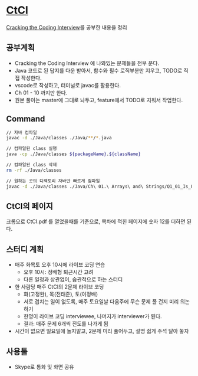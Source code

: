 # [CtCI](https://github.com/careercup/CtCI-6th-Edition)

[Cracking the Coding Interview](http://www.yes24.com/Product/Goods/44305533)를 공부한 내용을 정리

## 공부계획

- Cracking the Coding Interview 에 나와있는 문제들을 전부 푼다.
- Java 코드로 된 답지를 다운 받아서, 함수와 필수 로직부분만 지우고, TODO로 직접 작성한다.
- vscode로 작성하고, 터미널로 javac를 활용한다.
- Ch 01 - 10 까지만 한다.
- 원본 풀이는 master에 그대로 놔두고, feature에서 TODO로 지워서 작업한다.

## Command

```sh
// 자바 컴파일
javac -d ./Java/classes ./Java/**/*.java

// 컴파일된 class 실행
java -cp ./Java/classes ${packageName}.${className}

// 컴파일된 class 삭제
rm -rf ./Java/classes

// 원하는 곳의 디렉토리 자바만 빠르게 컴파일
javac -d ./Java/classes ./Java/Ch\ 01.\ Arrays\ and\ Strings/Q1_01_Is_Unique/*.java
```

## CtCI의 페이지

크롬으로 CtCI.pdf 를 열었을때를 기준으로,
목차에 적힌 페이지에 숫자 12를 더하면 된다.

## 스터디 계획

- 매주 화목토 오후 10시에 라이브 코딩 연습
  - 오후 10시: 정배형 퇴근시간 고려
  - 다른 일정과 상관없이, 습관적으로 하는 스터디
- 한 사람당 매주 CtCI의 2문제 라이브 코딩
  - 화(고정완), 목(전태준), 토(이정배)
  - 서로 겹치는 일이 없도록, 매주 토요일날 다음주에 무슨 문제 풀 건지 미리 의논하기
  - 한명이 라이브 코딩 interviewee, 나머지가 interviewer가 된다.
  - 결과: 매주 문제 6개씩 진도를 나가게 됨
- 시간이 없으면 일요일에 놀지말고, 2문제 미리 풀어두고, 설명 쉽게 주석 달아 놓자

## 사용툴

- Skype로 통화 및 화면 공유
